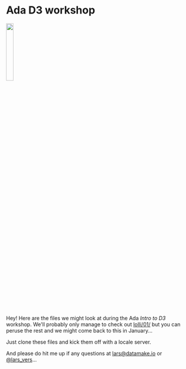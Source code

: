 # Ada D3 workshop

<img src="https://github.com/larsvers/ada-d3-workshop-short/raw/master/images/ada_d3.png" width="20%">

Hey! Here are the files we might look at during the Ada _Intro to D3_ workshop. We'll probably only manage to check out [lolli/01/](https://github.com/larsvers/ada-d3-workshop-short/tree/master/lolli/01) but you can peruse the rest and we might come back to this in January...

Just clone these files and kick them off with a locale server.

And please do hit me up if any questions at lars@datamake.io or [@lars_vers](https://twitter.com/@lars_vers)...
